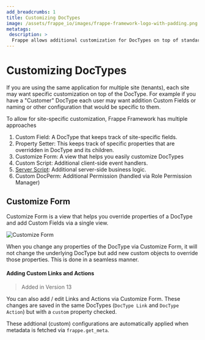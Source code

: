 ```yaml
---
add_breadcrumbs: 1
title: Customizing DocTypes
image: /assets/frappe_io/images/frappe-framework-logo-with-padding.png
metatags:
 description: >
  Frappe allows additional customization for DocTypes on top of standard settings. These customizations can be different for each site (tenant).
---
```


# Customizing DocTypes

If you are using the same application for multiple site (tenants), each site may want specific customization on top of the DocType. For example if you have a "Customer" DocType each user may want addition Custom Fields or naming or other configuration that would be specific to them.

To allow for site-specific customization, Frappe Framework has multiple approaches

1. Custom Field: A DocType that keeps track of site-specific fields.
1. Property Setter: This keeps track of specific properties that are overridden in DocType and its children.
1. Customize Form: A view that helps you easily customize DocTypes
1. Custom Script: Additional client-side event handlers.
1. [Server Script](/docs/user/en/desk/scripting/server-script): Additional server-side business logic.
1. Custom DocPerm: Additional Permission (handled via Role Permission Manager)

## Customize Form

Customize Form is a view that helps you override properties of a DocType and add Custom Fields via a single view.

![Customize Form](/docs/assets/img/basics/customize-form.png)

When you change any properties of the DocType via Customize Form, it will not change the underlying DocType but add new custom objects to override those properties. This is done in a seamless manner.

#### Adding Custom Links and Actions

> Added in Version 13

You can also add / edit Links and Actions via Customize Form. These changes are saved in the same DocTypes (`DocType Link` and `DocType Action`) but with a `custom` property checked.

These addtional (custom) configurations are automatically applied when metadata is fetched via `frappe.get_meta`.